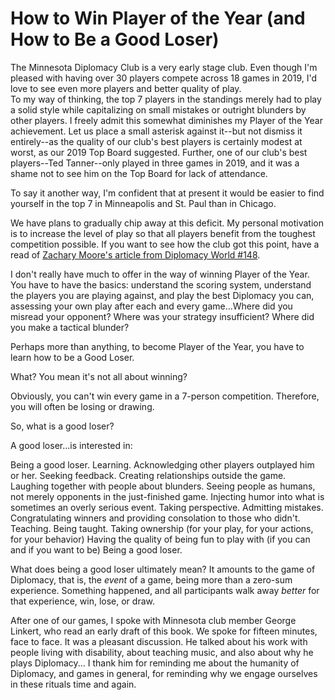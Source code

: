 # How to Win Player of the Year (and How to Be a Good Loser)

The Minnesota Diplomacy Club is a very early stage club. Even though I'm pleased with having over 30 players compete across 18 games in 2019, I'd love to see even more players and better quality of play.   
To my way of thinking, the top 7 players in the standings merely had to play a solid style while capitalizing on small mistakes or outright blunders by other players. I freely admit this somewhat diminishes my Player of the Year achievement. Let us place a small asterisk against it--but not dismiss it entirely--as the quality of our club's best players is certainly modest at worst, as our 2019 Top Board suggested. Further, one of our club's best players--Ted Tanner--only played in three games in 2019, and it was a shame not to see him on the Top Board for lack of attendance.  

To say it another way, I'm confident that at present it would be easier to find yourself in the top 7 in Minneapolis and St. Paul than in Chicago.  

We have plans to gradually chip away at this deficit. My personal motivation is to increase the level of play so that all players benefit from the toughest competition possible. If you want to see how the club got this point, have a read of [Zachary Moore's article from Diplomacy World #148](http://www.diplomacyworld.net/pdf/dw148.pdf).  

I don't really have much to offer in the way of winning Player of the Year. You have to have the basics: understand the scoring system, understand the players you are playing against, and play the best Diplomacy you can, assessing your own play after each and every game...Where did you misread your opponent? Where was your strategy insufficient? Where did you make a tactical blunder?  

Perhaps more than anything, to become Player of the Year, you have to learn how to be a Good Loser.  

What? You mean it's not all about winning?  

Obviously, you can't win every game in a 7-person competition. Therefore, you will often be losing or drawing.  

So, what is a good loser?  

A good loser...is interested in:

Being a good loser.
Learning.
Acknowledging other players outplayed him or her. 
Seeking feedback. 
Creating relationships outside the game. 
Laughing together with people about blunders. 
Seeing people as humans, not merely opponents in the just-finished game.
Injecting humor into what is sometimes an overly serious event. 
Taking perspective. 
Admitting mistakes. 
Congratulating winners and providing consolation to those who didn't. 
Teaching.
Being taught.
Taking ownership (for your play, for your actions, for your behavior)
Having the quality of being fun to play with (if you can and if you want to be)
Being a good loser.  

What does being a good loser ultimately mean? It amounts to the game of Diplomacy, that is, the _event_ of a game, being more than a zero-sum experience. Something happened, and all participants walk away _better_ for that experience, win, lose, or draw.  

After one of our games, I spoke with Minnesota club member George Linkert, who read an early draft of this book. We spoke for fifteen minutes, face to face. It was a pleasant discussion. He talked about his work with people living with disability, about teaching music, and also about why he plays Diplomacy... I thank him for reminding me about the humanity of Diplomacy, and games in general, for reminding why we engage ourselves in these rituals time and again.  